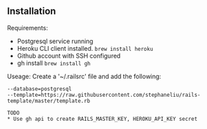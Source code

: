 ## Installation

Requirements:
* Postgresql service running
* Heroku CLI client installed.
  `brew install heroku`
* Github account with SSH configured
* gh install
  `brew install gh`

Useage:
Create a '~/.railsrc' file and add the following:

```
--database=postgresql
--template=https://raw.githubusercontent.com/stephaneliu/rails-template/master/template.rb

TODO
* Use gh api to create RAILS_MASTER_KEY, HEROKU_API_KEY secret
